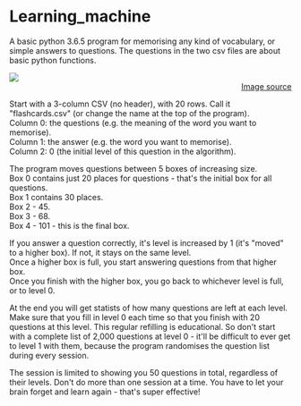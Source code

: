 # Learning_machine

A basic python 3.6.5 program for memorising any kind of vocabulary, or simple answers to questions. The questions in the two csv files are about basic python functions.

<img src="https://myheritagelanguage.com/wp-content/uploads/2017/12/B5_P20a.jpg">
<div style="text-align:right"><a href="https://myheritagelanguage.com/book/teaching-learning-strategies-techniques/part-learning-strategies-techniques-different-sub-areas/techniques-strategies-practicing-general-m1-4/m4-flashcards-useful-aid-learning-professionals/">Image source</div></a>

Start with a 3-column CSV (no header), with 20 rows. Call it "flashcards.csv" (or change the name at the top of the program).<br>
Column 0: the questions (e.g. the meaning of the word you want to memorise).<br>
Column 1: the answer (e.g. the word you want to memorise).<br>
Column 2: 0 (the initial level of this question in the algorithm).

The program moves questions between 5 boxes of increasing size.<br>
Box 0 contains just 20 places for questions - that's the initial box for all questions.<br>
Box 1 contains 30 places.<br>
Box 2 - 45.<br>
Box 3 - 68.<br>
Box 4 - 101 - this is the final box.

If you answer a question correctly, it's level is increased by 1 (it's "moved" to a higher box). If not, it stays on the same level.<br>
Once a higher box is full, you start answering questions from that higher box.<br>
Once you finish with the higher box, you go back to whichever level is full, or to level 0.

At the end you will get statists of how many questions are left at each level. Make sure that you fill in level 0 each time so that you finish with 20 questions at this level. This regular refilling is educational. So don't start with a complete list of 2,000 questions at level 0 - it'll be difficult to ever get to level 1 with them, because the program randomises the question list during every session.

The session is limited to showing you 50 questions in total, regardless of their levels. Don't do more than one session at a time. You have to let your brain forget and learn again - that's super effective!
